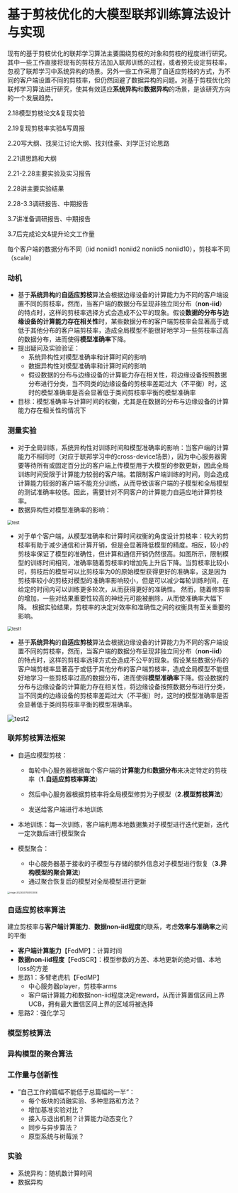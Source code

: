 # 基于剪枝优化的大模型联邦训练算法设计与实现

现有的基于剪枝优化的联邦学习算法主要围绕剪枝的对象和剪枝的程度进行研究。其中一些工作直接将现有的剪枝方法加入联邦训练的过程，或者预先设定剪枝率，忽视了联邦学习中系统异构的场景。另外一些工作采用了自适应剪枝的方式，为不同的客户端设置不同的剪枝率，但仍然回避了数据异构的问题。对基于剪枝优化的联邦学习算法进行研究，使其有效适应**系统异构**和**数据异构**的场景，是该研究方向的一个发展趋势。

2.18模型剪枝论文&复现实验

2.19复现剪枝率实验&写周报

2.20写大纲、找吴江讨论大纲、找刘佳豪、刘学正讨论思路

2.21讲思路和大纲

2.21-2.28主要实验及实习报告

2.28讲主要实验结果

2.28-3.3调研报告、中期报告

3.7讲准备调研报告、中期报告

3.7后完成论文&提升论文工作量



每个客户端的数据分布不同（iid noniid1 noniid2 noniid5 noniid10），剪枝率不同（scale）



### 动机

- 基于**系统异构**的**自适应剪枝**算法会根据边缘设备的计算能力为不同的客户端设置不同的剪枝率，然而，当客户端的数据分布呈现非独立同分布（**non-iid**）的特点时，这样的剪枝率选择方式会造成不公平的现象。假设**数据的分布与边缘设备的计算能力存在相关性**时，某些数据分布的客户端剪枝率会显著高于或低于其他分布的客户端剪枝率，造成全局模型不能很好地学习一些剪枝率过高的数据分布，进而使得**模型准确率**下降。
- 提出疑问及实验验证：
  - 系统异构性对模型准确率和计算时间的影响
  - 数据异构性对模型准确率和计算时间的影响
  - 假设数据的分布与边缘设备的计算能力存在相关性，将边缘设备按照数据分布进行分类，当不同类的边缘设备的剪枝率差距过大（不平衡）时，这时的模型准确率是否会显著低于类间剪枝率平衡的模型准确率
- 目标：模型准确率与计算时间的权衡，尤其是在数据的分布与边缘设备的计算能力存在相关性的情况下



### 测量实验

- 对于全局训练，系统异构性对训练时间和模型准确率的影响：当客户端的计算能力不相同时（对应于联邦学习中的cross-device场景），因为中心服务器需要等待所有或固定百分比的客户端上传模型用于大模型的参数更新，因此全局训练时间受限于计算能力较弱的客户端。若限制客户端训练的时间，则会造成计算能力较弱的客户端不能充分训练，从而导致该客户端的子模型和全局模型的测试准确率较低。因此，需要针对不同客户的计算能力自适应地计算剪枝率。
- 数据异构性对模型准确率的影响：

<img src="https://raw.githubusercontent.com/ailianligit/ailianligit.github.io/main/images/202302/20230214_1676349021.jpg" alt="test" style="zoom: 67%;" />

- 对于单个客户端，从模型准确率和计算时间权衡的角度设计剪枝率：较大的剪枝率有助于减少通信和计算开销，但是会显著降低模型的精度。相反，较小的剪枝率保证了模型的准确性，但计算和通信开销仍然很高。如图所示，限制模型的训练时间相同，准确率随着剪枝率的增加先上升后下降。当剪枝率比较小时，剪枝后的模型可以比剪枝率为0的原始模型获得更好的准确率，这是因为剪枝率较小的剪枝对模型的准确率影响较小，但是可以减少每轮训练时间，在给定的时间内可以训练更多轮次，从而获得更好的准确性。 然而，随着修剪率的增加，一些对结果重要性较高的神经元可能被删除，从而使准确率大幅下降。 根据实验结果，剪枝率的决定对效率和准确性之间的权衡具有至关重要的影响。

<img src="https://raw.githubusercontent.com/ailianligit/ailianligit.github.io/main/images/202302/20230214_1676345228.jpg" alt="test1" style="zoom: 67%;" />

- 基于**系统异构**的**自适应剪枝**算法会根据边缘设备的计算能力为不同的客户端设置不同的剪枝率，然而，当客户端的数据分布呈现非独立同分布（**non-iid**）的特点时，这样的剪枝率选择方式会造成不公平的现象。假设某些数据分布的客户端剪枝率显著高于或低于其他分布的客户端剪枝率，造成全局模型不能很好地学习一些剪枝率过高的数据分布，进而使得**模型准确率**下降。假设数据的分布与边缘设备的计算能力存在相关性，将边缘设备按照数据分布进行分类，当不同类的边缘设备的剪枝率差距过大（不平衡）时，这时的模型准确率是否会显著低于类间剪枝率平衡的模型准确率。

<img src="https://raw.githubusercontent.com/ailianligit/ailianligit.github.io/main/images/202302/20230214_1676353092.jpg" alt="test2"  />



### 联邦剪枝算法框架

- 自适应模型剪枝：

  - 每轮中心服务器根据每个客户端的**计算能力**和**数据分布**来决定特定的剪枝率（**1.自适应剪枝率算法**）

  - 然后中心服务器根据剪枝率将全局模型修剪为子模型（**2.模型剪枝算法**）

  - 发送给客户端进行本地训练

- 本地训练：每一次训练，客户端利用本地数据集对子模型进行迭代更新，迭代一定次数后进行模型聚合


- 模型聚合：
  - 中心服务器基于接收的子模型与存储的额外信息对子模型进行恢复（**3.异构模型的聚合算法**）
  - 通过聚合恢复后的模型对全局模型进行更新

<img src="https://raw.githubusercontent.com/ailianligit/ailianligit.github.io/main/images/202302/20230211_1676109142.png" alt="image-20230207065103956" style="zoom: 33%;" />



### 自适应剪枝率算法

建立剪枝率与**客户端计算能力**、**数据non-iid程度**的联系，考虑**效率与准确率**之间的平衡

- **客户端计算能力**【FedMP】：计算时间
- **数据non-iid程度**【FedSCR】：模型参数的方差、本地更新的绝对值、本地loss的方差
- 思路1：多臂老虎机【FedMP】
  - 中心服务器player，剪枝率arms
  - 客户端计算能力和数据non-iid程度决定reward，从而计算置信区间上界UCB，拥有最大置信区间上界的区域将被选择
- 思路2：强化学习



### 模型剪枝算法



### 异构模型的聚合算法



### 工作量与创新性

- ”自己工作的篇幅不能低于总篇幅的一半“：
  - 每个板块的消融实验、多种思路和方法？
  - 增加基准实验对比？
  - 接入与退出机制？计算能力动态变化？
  - 同步与异步算法？
  - 原型系统与树莓派？



### 实验

- 系统异构：随机数计算时间
- 数据异构